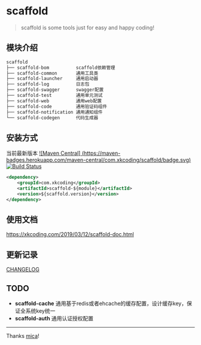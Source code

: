 # scaffold
> scaffold is some tools just for easy and happy coding!

## 模块介绍
```bash
scaffold
├── scaffold-bom          scaffold依赖管理
├── scaffold-common       通用工具类
├── scaffold-launcher     通用启动器
├── scaffold-log          日志包
├── scaffold-swagger      swagger配置
├── scaffold-test         通用单元测试
├── scaffold-web          通用web配置
├── scaffold-code         通用验证码组件
├── scaffold-notification 通用通知组件
└── scaffold-codegen      代码生成器
```

## 安装方式
当前最新版本 [![Maven Central] (https://maven-badges.herokuapp.com/maven-central/com.xkcoding/scaffold/badge.svg)](https://maven-badges.herokuapp.com/maven-central/com.xkcoding/scaffold)
[![Build Status](https://travis-ci.com/xkcoding/scaffold.svg?branch=master)](https://travis-ci.com/xkcoding/scaffold)
```xml
<dependency>
    <groupId>com.xkcoding</groupId>
    <artifactId>scaffold-${module}</artifactId>
    <version>${scaffold.version}</version>
</dependency>
```

## 使用文档
https://xkcoding.com/2019/03/12/scaffold-doc.html

## 更新记录
[CHANGELOG](./CHANGELOG.md) 

## TODO
- **scaffold-cache** 通用基于redis或者ehcache的缓存配置，设计缓存key，保证全系统key统一
- **scaffold-auth** 通用认证授权配置

---
Thanks [mica](https://github.com/lets-mica/mica)!